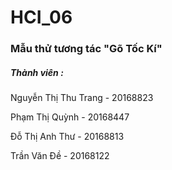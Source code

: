 # HCI_06
<h3>Mẫu thử tương tác "Gõ Tốc Kí"</h3>
<h5>Thành viên :</h5>
	<p>Nguyễn Thị Thu Trang - 20168823</p>
	<p>Phạm Thị Quỳnh - 20168447</p>
	<p>Đỗ Thị Anh Thư - 20168813</p>
	<p>Trần Văn Đề - 20168122</p>
